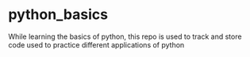 # python_basics
While learning the basics of python, this repo is used to track and store code used to practice different applications of python
